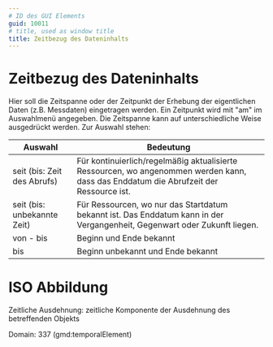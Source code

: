 ```yaml
---
# ID des GUI Elements
guid: 10011
# title, used as window title
title: Zeitbezug des Dateninhalts
---
```


# Zeitbezug des Dateninhalts

Hier soll die Zeitspanne oder der Zeitpunkt der Erhebung
der eigentlichen Daten (z.B. Messdaten) eingetragen werden.
Ein Zeitpunkt wird mit "am" im Auswahlmenü angegeben.
Die Zeitspanne kann auf unterschiedliche Weise
ausgedrückt werden. Zur Auswahl stehen:


| Auswahl                     | Bedeutung                                                                                                                             |
| --------------------------- |---------------------------------------------------------------------------------------------------------------------------------------| 
| seit (bis: Zeit des Abrufs) | Für kontinuierlich/regelmäßig aktualisierte Ressourcen, wo angenommen werden kann, dass das Enddatum die Abrufzeit der Ressource ist. |
| seit (bis: unbekannte Zeit) | Für Ressourcen, wo nur das Startdatum bekannt ist. Das Enddatum kann in der Vergangenheit, Gegenwart oder Zukunft liegen.             |
| von - bis                   | Beginn und Ende bekannt                                                                                                               |
| bis                         | Beginn unbekannt und Ende bekannt                                                                                                     |

# ISO Abbildung

Zeitliche Ausdehnung: zeitliche Komponente der Ausdehnung des betreffenden Objekts

Domain: 337 (gmd:temporalElement)


